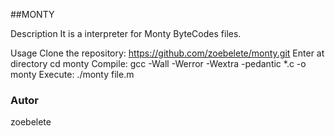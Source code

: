 ##MONTY

Description
It is a interpreter for Monty ByteCodes files.

Usage
Clone the repository:
https://github.com/zoebelete/monty.git
Enter at directory
cd monty
Compile:
gcc -Wall -Werror -Wextra -pedantic *.c -o monty
Execute:
./monty file.m


### Autor

zoebelete
